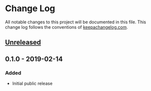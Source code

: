 # Change Log
All notable changes to this project will be documented in this file. This change log follows the conventions of [keepachangelog.com](http://keepachangelog.com/).

## [Unreleased]

## 0.1.0 - 2019-02-14
### Added
- Initial public release

[Unreleased]: https://github.com/sbreatnach/treo/compare/0.1.0...HEAD

